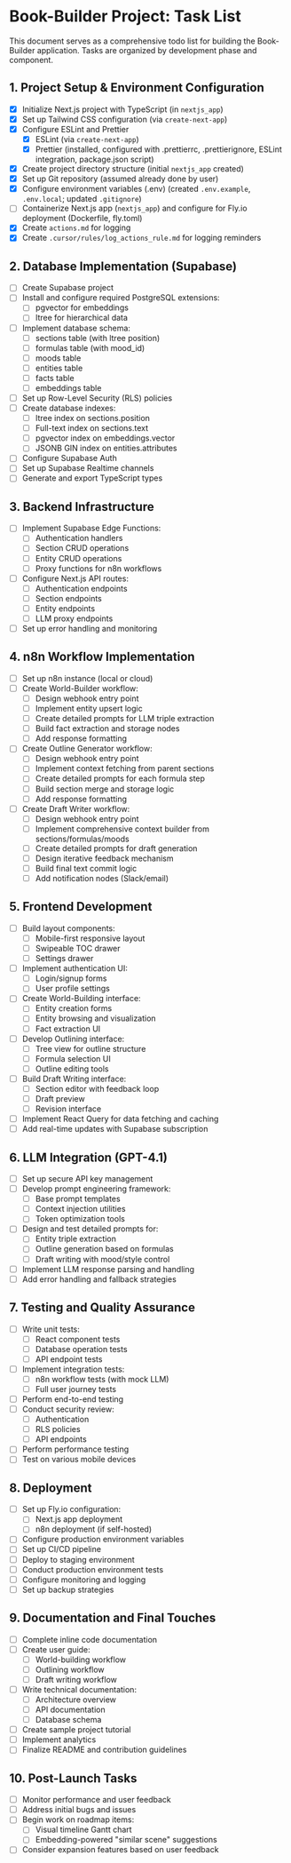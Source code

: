 # Book-Builder Project: Task List

This document serves as a comprehensive todo list for building the Book-Builder application. Tasks are organized by development phase and component.

## 1. Project Setup & Environment Configuration

- [x] Initialize Next.js project with TypeScript (in `nextjs_app`)
- [x] Set up Tailwind CSS configuration (via `create-next-app`)
- [x] Configure ESLint and Prettier
  - [x] ESLint (via `create-next-app`)
  - [x] Prettier (installed, configured with .prettierrc, .prettierignore, ESLint integration, package.json script)
- [x] Create project directory structure (initial `nextjs_app` created)
- [x] Set up Git repository (assumed already done by user)
- [x] Configure environment variables (.env) (created `.env.example`, `.env.local`; updated `.gitignore`)
- [ ] Containerize Next.js app (`nextjs_app`) and configure for Fly.io deployment (Dockerfile, fly.toml)
- [x] Create `actions.md` for logging
- [x] Create `.cursor/rules/log_actions_rule.md` for logging reminders

## 2. Database Implementation (Supabase)

- [ ] Create Supabase project
- [ ] Install and configure required PostgreSQL extensions:
  - [ ] pgvector for embeddings
  - [ ] ltree for hierarchical data
- [ ] Implement database schema:
  - [ ] sections table (with ltree position)
  - [ ] formulas table (with mood_id)
  - [ ] moods table
  - [ ] entities table
  - [ ] facts table
  - [ ] embeddings table
- [ ] Set up Row-Level Security (RLS) policies
- [ ] Create database indexes:
  - [ ] ltree index on sections.position
  - [ ] Full-text index on sections.text
  - [ ] pgvector index on embeddings.vector
  - [ ] JSONB GIN index on entities.attributes
- [ ] Configure Supabase Auth
- [ ] Set up Supabase Realtime channels
- [ ] Generate and export TypeScript types

## 3. Backend Infrastructure

- [ ] Implement Supabase Edge Functions:
  - [ ] Authentication handlers
  - [ ] Section CRUD operations 
  - [ ] Entity CRUD operations
  - [ ] Proxy functions for n8n workflows
- [ ] Configure Next.js API routes:
  - [ ] Authentication endpoints
  - [ ] Section endpoints
  - [ ] Entity endpoints
  - [ ] LLM proxy endpoints
- [ ] Set up error handling and monitoring

## 4. n8n Workflow Implementation

- [ ] Set up n8n instance (local or cloud)
- [ ] Create World-Builder workflow:
  - [ ] Design webhook entry point
  - [ ] Implement entity upsert logic
  - [ ] Create detailed prompts for LLM triple extraction
  - [ ] Build fact extraction and storage nodes
  - [ ] Add response formatting
- [ ] Create Outline Generator workflow:
  - [ ] Design webhook entry point
  - [ ] Implement context fetching from parent sections
  - [ ] Create detailed prompts for each formula step
  - [ ] Build section merge and storage logic
  - [ ] Add response formatting
- [ ] Create Draft Writer workflow:
  - [ ] Design webhook entry point
  - [ ] Implement comprehensive context builder from sections/formulas/moods
  - [ ] Create detailed prompts for draft generation
  - [ ] Design iterative feedback mechanism
  - [ ] Build final text commit logic
  - [ ] Add notification nodes (Slack/email)

## 5. Frontend Development

- [ ] Build layout components:
  - [ ] Mobile-first responsive layout
  - [ ] Swipeable TOC drawer
  - [ ] Settings drawer
- [ ] Implement authentication UI:
  - [ ] Login/signup forms
  - [ ] User profile settings
- [ ] Create World-Building interface:
  - [ ] Entity creation forms
  - [ ] Entity browsing and visualization
  - [ ] Fact extraction UI
- [ ] Develop Outlining interface:
  - [ ] Tree view for outline structure
  - [ ] Formula selection UI
  - [ ] Outline editing tools
- [ ] Build Draft Writing interface:
  - [ ] Section editor with feedback loop
  - [ ] Draft preview
  - [ ] Revision interface
- [ ] Implement React Query for data fetching and caching
- [ ] Add real-time updates with Supabase subscription

## 6. LLM Integration (GPT-4.1)

- [ ] Set up secure API key management
- [ ] Develop prompt engineering framework:
  - [ ] Base prompt templates
  - [ ] Context injection utilities
  - [ ] Token optimization tools
- [ ] Design and test detailed prompts for:
  - [ ] Entity triple extraction
  - [ ] Outline generation based on formulas
  - [ ] Draft writing with mood/style control
- [ ] Implement LLM response parsing and handling
- [ ] Add error handling and fallback strategies

## 7. Testing and Quality Assurance

- [ ] Write unit tests:
  - [ ] React component tests
  - [ ] Database operation tests
  - [ ] API endpoint tests
- [ ] Implement integration tests:
  - [ ] n8n workflow tests (with mock LLM)
  - [ ] Full user journey tests
- [ ] Perform end-to-end testing
- [ ] Conduct security review:
  - [ ] Authentication
  - [ ] RLS policies
  - [ ] API endpoints
- [ ] Perform performance testing
- [ ] Test on various mobile devices

## 8. Deployment

- [ ] Set up Fly.io configuration:
  - [ ] Next.js app deployment
  - [ ] n8n deployment (if self-hosted)
- [ ] Configure production environment variables
- [ ] Set up CI/CD pipeline
- [ ] Deploy to staging environment
- [ ] Conduct production environment tests
- [ ] Configure monitoring and logging
- [ ] Set up backup strategies

## 9. Documentation and Final Touches

- [ ] Complete inline code documentation
- [ ] Create user guide:
  - [ ] World-building workflow
  - [ ] Outlining workflow
  - [ ] Draft writing workflow
- [ ] Write technical documentation:
  - [ ] Architecture overview
  - [ ] API documentation
  - [ ] Database schema
- [ ] Create sample project tutorial
- [ ] Implement analytics
- [ ] Finalize README and contribution guidelines

## 10. Post-Launch Tasks

- [ ] Monitor performance and user feedback
- [ ] Address initial bugs and issues
- [ ] Begin work on roadmap items:
  - [ ] Visual timeline Gantt chart
  - [ ] Embedding-powered "similar scene" suggestions
- [ ] Consider expansion features based on user feedback 
